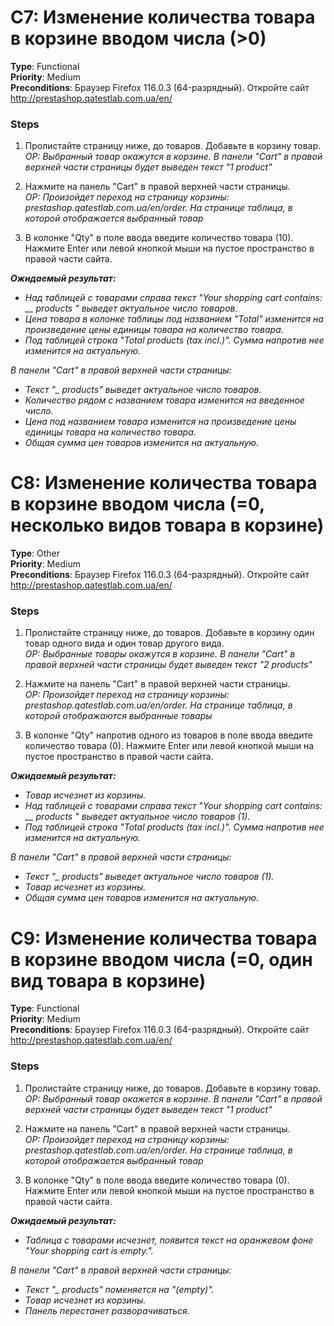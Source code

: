 # C7: Изменение количества товара в корзине вводом числа (>0)

**Type**: Functional  
**Priority**: Medium  
**Preconditions**: Браузер Firefox 116.0.3 (64-разрядный). Откройте сайт http://prestashop.qatestlab.com.ua/en/ 

### Steps
1. Пролистайте страницу ниже, до товаров. Добавьте в корзину товар.  
*ОР: Выбранный товар окажутся в корзине. В панели "Cart" в правой верхней части страницы будет выведен текст "1 product"*

2. Нажмите на панель "Cart" в правой верхней части страницы.  
*ОР: Произойдет переход на страницу корзины: prestashop.qatestlab.com.ua/en/order. На странице таблица, в которой отображается выбранный товар*

3. В колонке "Qty" в поле ввода введите количество товара (10). Нажмите Enter или левой кнопкой мыши на пустое пространство в правой части сайта.

***Ожидаемый результат:***  
- *Над таблицей с товарами справа текст "Your shopping cart contains: __ products " выведет актуальное число товаров.* 
- *Цена товара в колонке таблицы под названием "Total" изменится на произведение цены единицы товара на количество товара.* 
- *Под таблицей строка "Total products (tax incl.)". Сумма напротив нее изменится на актуальную.* 

*В панели "Cart" в правой верхней части страницы:*
- *Текст "_ products" выведет актуальное число товаров.* 
- *Количество рядом с названием товара изменится на введенное число.* 
- *Цена под названием товара изменится на произведение цены единицы товара на количество товара.* 
- *Общая сумма цен товаров изменится на актуальную.* 

# C8: Изменение количества товара в корзине вводом числа (=0, несколько видов товара в корзине)

**Type**: Other  
**Priority**: Medium  
**Preconditions**: Браузер Firefox 116.0.3 (64-разрядный). Откройте сайт http://prestashop.qatestlab.com.ua/en/ 

### Steps
1. Пролистайте страницу ниже, до товаров. Добавьте в корзину один товар одного вида и один товар другого вида.  
*ОР: Выбранные товары окажутся в корзине. В панели "Cart" в правой верхней части страницы будет выведен текст "2 products"*

2. Нажмите на панель "Cart" в правой верхней части страницы.  
*ОР: Произойдет переход на страницу корзины: prestashop.qatestlab.com.ua/en/order. На странице таблица, в которой отображаются выбранные товары*

3. В колонке "Qty" напротив одного из товаров в поле ввода введите количество товара (0). Нажмите Enter или левой кнопкой мыши на пустое пространство в правой части сайта.

***Ожидаемый результат:***
- *Товар исчезнет из корзины.* 
- *Над таблицей с товарами справа текст "Your shopping cart contains: __ products " выведет актуальное число товаров (1).* 
- *Под таблицей строка "Total products (tax incl.)". Сумма напротив нее изменится на актуальную.* 

*В панели "Cart" в правой верхней части страницы:*
- *Текст "_ products" выведет актуальное число товаров (1).* 
- *Товар исчезнет из корзины.* 
- *Общая сумма цен товаров изменится на актуальную.* 

# C9: Изменение количества товара в корзине вводом числа (=0, один вид товара в корзине)

**Type**: Functional  
**Priority**: Medium  
**Preconditions**: Браузер Firefox 116.0.3 (64-разрядный). Откройте сайт http://prestashop.qatestlab.com.ua/en/ 

### Steps
1. Пролистайте страницу ниже, до товаров. Добавьте в корзину товар.  
*ОР: Выбранный товар окажется в корзине. В панели "Cart" в правой верхней части страницы будет выведен текст "1 product"*

2. Нажмите на панель "Cart" в правой верхней части страницы.  
*ОР: Произойдет переход на страницу корзины: prestashop.qatestlab.com.ua/en/order. На странице таблица, в которой отображается выбранный товар*

3. В колонке "Qty" в поле ввода введите количество товара (0). Нажмите Enter или левой кнопкой мыши на пустое пространство в правой части сайта.

***Ожидаемый результат:***
- *Таблица с товарами исчезнет, появится текст на оранжевом фоне "Your shopping cart is empty.".*

*В панели "Cart" в правой верхней части страницы:*
- *Текст "_ products" поменяется на "(empty)".* 
- *Товар исчезнет из корзины.* 
- *Панель перестанет разворачиваться.* 